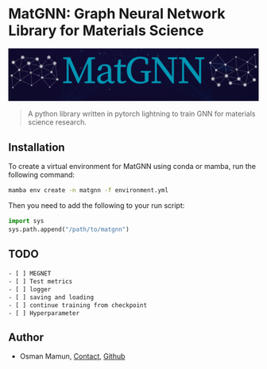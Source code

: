 # MatGNN: Graph Neural Network Library for Materials Science

![MatGNN Logo](images/logo.png)

> A python library written in pytorch lightning to train GNN for materials science research.

## Installation

To create a virtual environment for MatGNN using conda or mamba, run the following command:

```bash
mamba env create -n matgnn -f environment.yml
```

Then you need to add the following to your run script:

```python
import sys
sys.path.append("/path/to/matgnn")
```

## TODO

```[tasklist]
- [ ] MEGNET
- [ ] Test metrics
- [ ] logger
- [ ] saving and loading
- [ ] continue training from checkpoint
- [ ] Hyperparameter
```

## Author

- Osman Mamun, [Contact](mailto:mamun.che06@gmail.com), [Github](https://github.com/mamunm)
